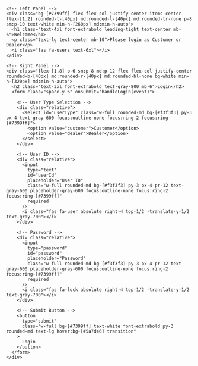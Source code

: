 <html lang="en">
<head>
  <meta charset="UTF-8" />
  <meta name="viewport" content="width=device-width, initial-scale=1, maximum-scale=1, user-scalable=no" />
  <title>Login Page</title>
  <script src="https://cdn.tailwindcss.com"></script>
  <link
    rel="stylesheet"
    href="https://cdnjs.cloudflare.com/ajax/libs/font-awesome/5.15.3/css/all.min.css"
  />
  <style>
    @import url('https://fonts.googleapis.com/css2?family=Inter:wght@400;700&display=swap');
    body {
      font-family: 'Inter', sans-serif;
    }
  </style>
</head>
<body class="min-h-screen bg-gradient-to-b from-[#d1d9ff] to-[#e3e8ff] flex items-center justify-center p-4 sm:p-6">
  <div class="bg-white rounded-[40px] shadow-[0_10px_30px_rgba(0,0,0,0.1)] flex max-w-4xl w-full max-h-[calc(100vh-48px)] overflow-auto flex-col md:flex-row">
    
    <!-- Left Panel -->
    <div class="bg-[#7399ff] flex flex-col justify-center items-center flex-[1.2] rounded-t-[40px] md:rounded-l-[40px] md:rounded-tr-none p-8 sm:p-10 text-white min-h-[260px] md:min-h-auto">
      <h1 class="text-4xl font-extrabold leading-tight text-center mb-6">Welcome</h1>
      <p class="text-lg text-center mb-10">Please login as Customer or Dealer</p>
      <i class="fas fa-users text-6xl"></i>
    </div>

    <!-- Right Panel -->
    <div class="flex-[1.8] p-6 sm:p-8 md:p-12 flex flex-col justify-center rounded-b-[40px] md:rounded-r-[40px] md:rounded-bl-none bg-white min-h-[320px] md:min-h-auto">
      <h2 class="text-3xl font-extrabold text-gray-800 mb-6">Login</h2>
      <form class="space-y-6" onsubmit="handleLogin(event)">
        
        <!-- User Type Selection -->
        <div class="relative">
          <select id="userType" class="w-full rounded-md bg-[#f3f3f3] py-3 px-4 text-gray-600 focus:outline-none focus:ring-2 focus:ring-[#7399ff]">
            <option value="customer">Customer</option>
            <option value="dealer">Dealer</option>
          </select>
        </div>

        <!-- User ID -->
        <div class="relative">
          <input
            type="text"
            id="userId"
            placeholder="User ID"
            class="w-full rounded-md bg-[#f3f3f3] py-3 px-4 pr-12 text-gray-600 placeholder-gray-600 focus:outline-none focus:ring-2 focus:ring-[#7399ff]"
            required
          />
          <i class="fas fa-user absolute right-4 top-1/2 -translate-y-1/2 text-gray-700"></i>
        </div>

        <!-- Password -->
        <div class="relative">
          <input
            type="password"
            id="password"
            placeholder="Password"
            class="w-full rounded-md bg-[#f3f3f3] py-3 px-4 pr-12 text-gray-600 placeholder-gray-600 focus:outline-none focus:ring-2 focus:ring-[#7399ff]"
            required
          />
          <i class="fas fa-lock absolute right-4 top-1/2 -translate-y-1/2 text-gray-700"></i>
        </div>

        <!-- Submit Button -->
        <button
          type="submit"
          class="w-full bg-[#7399ff] text-white font-extrabold py-3 rounded-md text-lg hover:bg-[#5a7de6] transition"
        >
          Login
        </button>
      </form>
    </div>
  </div>

  <script>
    function handleLogin(e) {
      e.preventDefault();
      const userType = document.getElementById("userType").value;
      const userId = document.getElementById("userId").value;
      const password = document.getElementById("password").value;

      alert(`Logging in as ${userType.toUpperCase()} with ID: ${userId}`);
    }
  </script>
</body>
</html>
